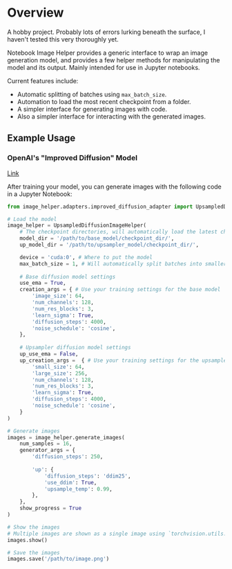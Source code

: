 # Overview

A hobby project. Probably lots of errors lurking beneath the surface, I haven't tested this very thoroughly yet.

Notebook Image Helper provides a generic interface to wrap an image generation model, and provides a few helper methods for manipulating the model and its output. Mainly intended for use in Jupyter notebooks.

Current features include:

  * Automatic splitting of batches using `max_batch_size`.
  * Automation to load the most recent checkpoint from a folder.
  * A simpler interface for generating images with code.
  * Also a simpler interface for interacting with the generated images.

## Example Usage

### OpenAI's "Improved Diffusion" Model

[Link](https://github.com/openai/improved-diffusion)

After training your model, you can generate images with the following code in a Jupyter Notebook:

```python
from image_helper.adapters.improved_diffusion_adapter import UpsampledDiffusionImageHelper

# Load the model
image_helper = UpsampledDiffusionImageHelper(
    # The checkpoint directories, will automatically load the latest checkpoint from the folder.
    model_dir = '/path/to/base_model/checkpoint_dir/',
    up_model_dir = '/path/to/upsampler_model/checkpoint_dir/',

    device = 'cuda:0', # Where to put the model
    max_batch_size = 1, # Will automatically split batches into smaller batches as necessary. Lower VRAM usage at the expense of time.
    
    # Base diffusion model settings
    use_ema = True,
    creation_args = { # Use your training settings for the base model
        'image_size': 64,
        'num_channels': 128,
        'num_res_blocks': 3,
        'learn_sigma': True,
        'diffusion_steps': 4000,
        'noise_schedule': 'cosine',
    },
    
    # Upsampler diffusion model settings
    up_use_ema = False,
    up_creation_args =  { # Use your training settings for the upsampler
        'small_size': 64,
        'large_size': 256,
        'num_channels': 128,
        'num_res_blocks': 3,
        'learn_sigma': True,
        'diffusion_steps': 4000,
        'noise_schedule': 'cosine',
    }
)

# Generate images
images = image_helper.generate_images(
    num_samples = 16, 
    generator_args = {
        'diffusion_steps': 250,
        
        'up': {
            'diffusion_steps': 'ddim25',
            'use_ddim': True,
            'upsample_temp': 0.99,
        },
    }, 
    show_progress = True
)

# Show the images
# Multiple images are shown as a single image using `torchvision.utils.make_grid`.
images.show()

# Save the images
images.save('/path/to/image.png')
```
